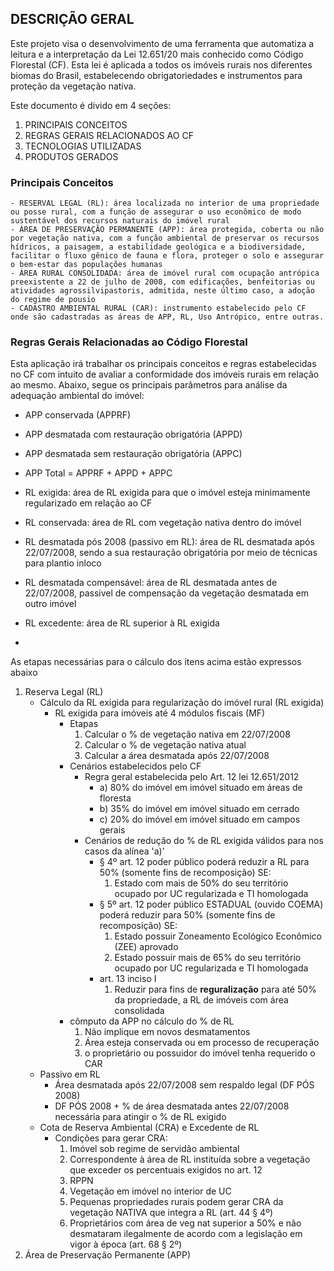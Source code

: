 ## DESCRIÇÃO GERAL

<p>
    Este projeto visa o desenvolvimento de uma ferramenta que automatiza a leitura e a interpretação da Lei 12.651/20 mais conhecido como Código Florestal (CF). Esta lei é aplicada a todos os imóveis rurais nos diferentes biomas do Brasil, estabelecendo obrigatoriedades e instrumentos para proteção da vegetação nativa.  
</p>

<p>
    Este documento é divido em 4 seções:
</p>

1. PRINCIPAIS CONCEITOS
2. REGRAS GERAIS RELACIONADOS AO CF
3. TECNOLOGIAS UTILIZADAS
4. PRODUTOS GERADOS

### Principais Conceitos

    - RESERVAL LEGAL (RL): área localizada no interior de uma propriedade ou posse rural, com a função de assegurar o uso econômico de modo sustentável dos recursos naturais do imóvel rural
    - ÁREA DE PRESERVAÇÃO PERMANENTE (APP): área protegida, coberta ou não por vegetação nativa, com a função ambiental de preservar os recursos hídricos, a paisagem, a estabilidade geológica e a biodiversidade, facilitar o fluxo gênico de fauna e flora, proteger o solo e assegurar o bem-estar das populações humanas
    - ÁREA RURAL CONSOLIDADA: área de imóvel rural com ocupação antrópica preexistente a 22 de julho de 2008, com edificações, benfeitorias ou atividades agrossilvipastoris, admitida, neste último caso, a adoção do regime de pousio
    - CADASTRO AMBIENTAL RURAL (CAR): instrumento estabelecido pelo CF onde são cadastradas as áreas de APP, RL, Uso Antrópico, entre outras.

### Regras Gerais Relacionadas ao Código Florestal

<P>
    Esta aplicação irá trabalhar os principais conceitos e regras estabelecidas no CF com intuito de avaliar a conformidade dos imóveis rurais em relação ao mesmo. Abaixo, segue os principais parâmetros para análise da adequação ambiental do imóvel:
</P>

- APP conservada (APPRF)
- APP desmatada com restauração obrigatória (APPD)
- APP desmatada sem restauração obrigatória (APPC)
- APP Total = APPRF + APPD + APPC

- RL exigida: área de RL exigida para que o imóvel esteja minimamente regularizado em relação ao CF
- RL conservada: área de RL com vegetação nativa dentro do imóvel
- RL desmatada pós 2008 (passivo em RL): área de RL desmatada após 22/07/2008, sendo a sua restauração obrigatória por meio de técnicas para plantio inloco
- RL desmatada compensável: área de RL desmatada antes de 22/07/2008, passivel de compensação da vegetação desmatada em outro imóvel
- RL excedente: área de RL superior à RL exigida
- 
<P>
    As etapas necessárias para o cálculo dos itens acima estão expressos abaixo
</P>

1. Reserva Legal (RL)
    - Cálculo da RL exigida para regularização do imóvel rural (RL exigida)
        - RL exigida para imóveis até 4 módulos fiscais (MF)
            - Etapas
                1. Calcular o % de vegetação nativa em 22/07/2008
                2. Calcular o % de vegetação nativa atual
                3. Calcular a área desmatada após 22/07/2008
            - Cenários estabelecidos pelo CF
                - Regra geral estabelecida pelo Art. 12 lei 12.651/2012
                    - a) 80% do imóvel em imóvel situado em áreas de floresta
                    - b) 35% do imóvel em imóvel situado em cerrado
                    - c) 20% do imóvel em imóvel situado em campos gerais
                - Cenários de redução do % de RL exigida válidos para nos casos da alínea 'a)'
                    - § 4º art. 12 poder público poderá reduzir a RL para 50% (somente fins de recomposição) SE:
                        1. Estado com mais de 50% do seu território ocupado por UC regularizada e TI homologada 
                    - § 5º art. 12 poder público ESTADUAL (ouvido COEMA) poderá reduzir para 50% (somente fins de recomposição) SE:
                        1. Estado possuir Zoneamento Ecológico Econômico (ZEE) aprovado
                        2. Estado possuir mais de 65% do seu território ocupado por UC regularizada e TI homologada 
                    - art. 13 inciso I
                        1. Reduzir para fins de <strong>reguralização</strong> para até 50% da propriedade, a RL de imóveis com área consolidada 
            - cômputo da APP no cálculo do % de RL
                1. Não implique em novos desmatamentos
                2. Área esteja conservada ou em processo de recuperação
                3. o proprietário ou possuidor do imóvel tenha requerido o CAR
    - Passivo em RL
        - Área desmatada após 22/07/2008 sem respaldo legal (DF PÓS 2008)
        - DF PÓS 2008 + % de área desmatada antes 22/07/2008 necessária para atingir o % de RL exigido 
    - Cota de Reserva Ambiental (CRA) e Excedente de RL
        - Condições para gerar CRA:
            1. Imóvel sob regime de servidão ambiental 
            2. Correspondente à área de RL instituída sobre a vegetação que exceder os percentuais exigidos no art. 12
            3. RPPN
            4. Vegetação em imóvel no interior de UC 
            5. Pequenas propriedades rurais podem gerar CRA da vegetação NATIVA que integra a RL (art. 44 § 4º)
            6. Proprietários com área de veg nat superior a 50% e não desmataram ilegalmente de acordo com a legislação em vigor à época (art. 68 § 2º)
2. Área de Preservação Permanente (APP)